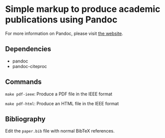 Simple markup to produce academic publications using Pandoc
===========================================================

For more information on Pandoc, please visit [the website](http://pandoc.org/).

Dependencies
------------

* pandoc
* pandoc-citeproc

Commands
--------

`make pdf-ieee`: Produce a PDF file in the IEEE format

`make pdf-html`: Produce an HTML file in the IEEE format

Bibliography
------------

Edit the `paper.bib` file with normal BibTeX references.
